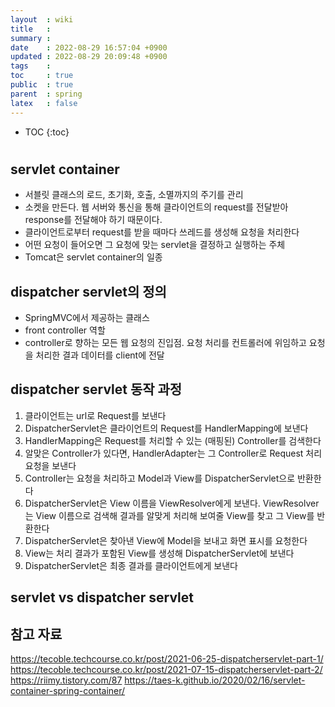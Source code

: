 ```yaml
---
layout  : wiki
title   : 
summary : 
date    : 2022-08-29 16:57:04 +0900
updated : 2022-08-29 20:09:48 +0900
tags    : 
toc     : true
public  : true
parent  : spring
latex   : false
---
```

* TOC
{:toc}

# 

## servlet container
- 서블릿 클래스의 로드, 초기화, 호출, 소멸까지의 주기를 관리
- 소켓을 만든다. 웹 서버와 통신을 통해 클라이언트의 request를 전달받아 response를 전달해야 하기 때문이다.
- 클라이언트로부터 request를 받을 때마다 쓰레드를 생성해 요청을 처리한다
- 어떤 요청이 들어오면 그 요청에 맞는 servlet을 결정하고 실행하는 주체
- Tomcat은 servlet container의 일종

## dispatcher servlet의 정의
- SpringMVC에서 제공하는 클래스
- front controller 역할
- controller로 향하는 모든 웹 요청의 진입점. 요청 처리를 컨트롤러에 위임하고 요청을 처리한 결과 데이터를 client에 전달

## dispatcher servlet 동작 과정
1) 클라이언트는 url로 Request를 보낸다
2) DispatcherServlet은 클라이언트의 Request를 HandlerMapping에 보낸다
3) HandlerMapping은 Request를 처리할 수 있는 (매핑된) Controller를 검색한다
4) 알맞은 Controller가 있다면, HandlerAdapter는 그 Controller로 Request 처리 요청을 보낸다
5) Controller는 요청을 처리하고 Model과 View를 DispatcherServlet으로 반환한다
6) DispatcherServlet은 View 이름을 ViewResolver에게 보낸다. ViewResolver는 View 이름으로 검색해 결과를 알맞게 처리해 보여줄 View를 찾고 그 View를 반환한다
7) DispatcherServlet은 찾아낸 View에 Model을 보내고 화면 표시를 요청한다
8) View는 처리 결과가 포함된 View를 생성해 DispatcherServlet에 보낸다
9) DispatcherServlet은 최종 결과를 클라이언트에게 보낸다

## servlet vs dispatcher servlet

## 참고 자료
https://tecoble.techcourse.co.kr/post/2021-06-25-dispatcherservlet-part-1/
https://tecoble.techcourse.co.kr/post/2021-07-15-dispatcherservlet-part-2/
https://riimy.tistory.com/87
https://taes-k.github.io/2020/02/16/servlet-container-spring-container/
